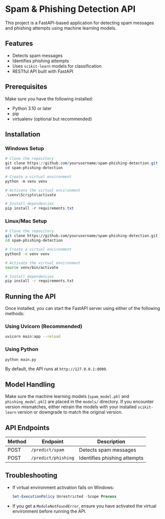 # Spam & Phishing Detection API

This project is a FastAPI-based application for detecting spam messages and phishing attempts using machine learning models.

## Features

- Detects spam messages
- Identifies phishing attempts
- Uses `scikit-learn` models for classification
- RESTful API built with FastAPI

## Prerequisites

Make sure you have the following installed:

- Python 3.10 or later
- pip
- virtualenv (optional but recommended)

## Installation

### Windows Setup

```powershell
# Clone the repository
git clone https://github.com/yourusername/spam-phishing-detection.git
cd spam-phishing-detection

# Create a virtual environment
python -m venv venv

# Activate the virtual environment
.\venv\Scripts\activate

# Install dependencies
pip install -r requirements.txt
```

### Linux/Mac Setup

```bash
# Clone the repository
git clone https://github.com/yourusername/spam-phishing-detection.git
cd spam-phishing-detection

# Create a virtual environment
python3 -m venv venv

# Activate the virtual environment
source venv/bin/activate

# Install dependencies
pip install -r requirements.txt
```

## Running the API

Once installed, you can start the FastAPI server using either of the following methods:

### Using Uvicorn (Recommended)
```bash
uvicorn main:app --reload
```

### Using Python
```bash
python main.py
```

By default, the API runs at `http://127.0.0.1:8000`.

## Model Handling

Make sure the machine learning models (`spam_model.pkl` and `phishing_model.pkl`) are placed in the `models/` directory. If you encounter version mismatches, either retrain the models with your installed `scikit-learn` version or downgrade to match the original version.

## API Endpoints

| Method | Endpoint            | Description                  |
| ------ | ------------------- | ---------------------------- |
| POST   | `/predict/spam`     | Detects spam messages        |
| POST   | `/predict/phishing` | Identifies phishing attempts |

## Troubleshooting

- If virtual environment activation fails on Windows:
  ```powershell
  Set-ExecutionPolicy Unrestricted -Scope Process
  ```
- If you get a `ModuleNotFoundError`, ensure you have activated the virtual environment before running the API.
